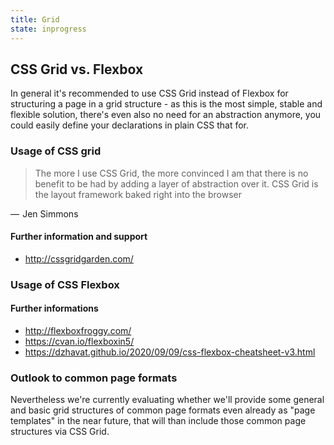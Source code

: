 ```yaml
---
title: Grid
state: inprogress
---
```


## CSS Grid vs. Flexbox

In general it's recommended to use CSS Grid instead of Flexbox for structuring a page in a grid structure - as this is the most simple, stable and flexible solution, there's even also no need for an abstraction anymore, you could easily define your declarations in plain CSS that for.

### Usage of CSS grid

> The more I use CSS Grid, the more convinced I am that there is no benefit to be had by adding a layer of abstraction over it. CSS Grid is the layout framework baked right into the browser

—  Jen Simmons

#### Further information and support

- <http://cssgridgarden.com/>

### Usage of CSS Flexbox

#### Further informations

- <http://flexboxfroggy.com/>
- <https://cvan.io/flexboxin5/>
- <https://dzhavat.github.io/2020/09/09/css-flexbox-cheatsheet-v3.html>

### Outlook to common page formats

Nevertheless we're currently evaluating whether we'll provide some general and basic grid structures of common page formats even already as "page templates" in the near future, that will than include those common page structures via CSS Grid.

[inspirational sources for this page]: # "https://bulma.io/documentation/columns/basics/"
[inspirational sources for this page]: # "https://getbootstrap.com/docs/4.3/layout/grid/"
[inspirational sources for this page]: # "http://flexboxgrid.com"
[inspirational sources for this page]: # "http://getskeleton.com"
[inspirational sources for this page]: # "https://simplegrid.io"
